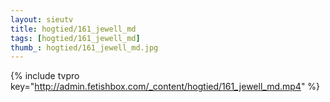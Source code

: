 ```yaml
--- 
layout: sieutv
title: hogtied/161_jewell_md
tags: [hogtied/161_jewell_md]
thumb_: hogtied/161_jewell_md.jpg
---
```

{% include tvpro key="http://admin.fetishbox.com/_content/hogtied/161_jewell_md.mp4" %} 

